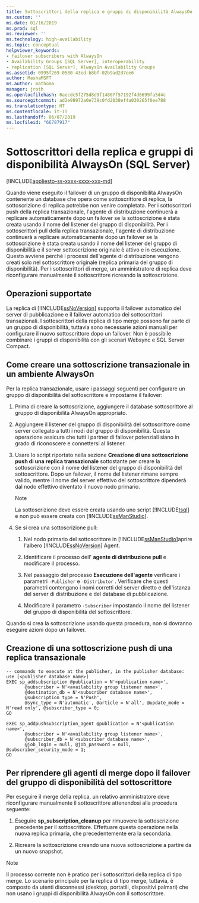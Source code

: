 ```yaml
---
title: Sottoscrittori della replica e gruppi di disponibilità AlwaysOn (SQL Server) | Microsoft Docs
ms.custom: ''
ms.date: 01/16/2019
ms.prod: sql
ms.reviewer: ''
ms.technology: high-availability
ms.topic: conceptual
helpviewer_keywords:
- failover subscribers with AlwaysOn
- Availability Groups [SQL Server], interoperability
- replication [SQL Server], AlwaysOn Availability Groups
ms.assetid: 0995f269-0580-43ed-b8bf-02b9ad2d7ee6
author: MashaMSFT
ms.author: mathoma
manager: jroth
ms.openlocfilehash: 0aecdc5f275d8d9f14807f57192f4d6699fa5d4c
ms.sourcegitcommit: ad2e98972a0e739c0fd2038ef4a030265f0ee788
ms.translationtype: HT
ms.contentlocale: it-IT
ms.lasthandoff: 06/07/2019
ms.locfileid: "66787917"
---
```

# <a name="replication-subscribers-and-always-on-availability-groups-sql-server"></a>Sottoscrittori della replica e gruppi di disponibilità AlwaysOn (SQL Server)
[!INCLUDE[appliesto-ss-xxxx-xxxx-xxx-md](../../../includes/appliesto-ss-xxxx-xxxx-xxx-md.md)]

  Quando viene eseguito il failover di un gruppo di disponibilità AlwaysOn contenente un database che opera come sottoscrittore di replica, la sottoscrizione di replica potrebbe non venire completata. Per i sottoscrittori push della replica transazionale, l'agente di distribuzione continuerà a replicare automaticamente dopo un failover se la sottoscrizione è stata creata usando il nome del listener del gruppo di disponibilità. Per i sottoscrittori pull della replica transazionale, l'agente di distribuzione continuerà a replicare automaticamente dopo un failover se la sottoscrizione è stata creata usando il nome del listener del gruppo di disponibilità e il server sottoscrizione originale è attivo e in esecuzione. Questo avviene perché i processi dell'agente di distribuzione vengono creati solo nel sottoscrittore originale (replica primaria del gruppo di disponibilità). Per i sottoscrittori di merge, un amministratore di replica deve riconfigurare manualmente il sottoscrittore ricreando la sottoscrizione.  
  
## <a name="what-is-supported"></a>Operazioni supportate  
 La replica di [!INCLUDE[ssNoVersion](../../../includes/ssnoversion-md.md)] supporta il failover automatico del server di pubblicazione e il failover automatico dei sottoscrittori transazionali. I sottoscrittori della replica di tipo merge possono far parte di un gruppo di disponibilità, tuttavia sono necessarie azioni manuali per configurare il nuovo sottoscrittore dopo un failover. Non è possibile combinare i gruppi di disponibilità con gli scenari Websync e SQL Server Compact.  
  
## <a name="how-to-create-transactional-subscription-in-an-always-on-environment"></a>Come creare una sottoscrizione transazionale in un ambiente AlwaysOn  
 Per la replica transazionale, usare i passaggi seguenti per configurare un gruppo di disponibilità del sottoscrittore e impostarne il failover:  
  
1.  Prima di creare la sottoscrizione, aggiungere il database sottoscrittore al gruppo di disponibilità AlwaysOn appropriato.  
  
2.  Aggiungere il listener del gruppo di disponibilità del sottoscrittore come server collegato a tutti i nodi del gruppo di disponibilità. Questa operazione assicura che tutti i partner di failover potenziali siano in grado di riconoscere e connettersi al listener.  
  
3.  Usare lo script riportato nella sezione **Creazione di una sottoscrizione push di una replica transazionale** sottostante per creare la sottoscrizione con il nome del listener del gruppo di disponibilità del sottoscrittore. Dopo un failover, il nome del listener rimane sempre valido, mentre il nome del server effettivo del sottoscrittore dipenderà dal nodo effettivo diventato il nuovo nodo primario.  
  
    > [!NOTE]  
    >  La sottoscrizione deve essere creata usando uno script [!INCLUDE[tsql](../../../includes/tsql-md.md)] e non può essere creata con [!INCLUDE[ssManStudio](../../../includes/ssmanstudio-md.md)].  
  
4.  Se si crea una sottoscrizione pull:  
  
    1.  Nel nodo primario del sottoscrittore in [!INCLUDE[ssManStudio](../../../includes/ssmanstudio-md.md)]aprire l'albero [!INCLUDE[ssNoVersion](../../../includes/ssnoversion-md.md)] Agent.  
  
    2.  Identificare il processo dell' **agente di distribuzione pull** e modificare il processo.  
  
    3.  Nel passaggio del processo **Esecuzione dell'agente** verificare i parametri `-Publisher` e `-Distributor` . Verificare che questi parametri contengano i nomi corretti del server diretto e dell'istanza del server di distribuzione e del database di pubblicazione.  
  
    4.  Modificare il parametro `-Subscriber` impostando il nome del listener del gruppo di disponibilità del sottoscrittore.  
  
 Quando si crea la sottoscrizione usando questa procedura, non si dovranno eseguire azioni dopo un failover.  
  
## <a name="creating-a-transactional-replication-push-subscription"></a>Creazione di una sottoscrizione push di una replica transazionale  
  
```  
-- commands to execute at the publisher, in the publisher database:  
use [<publisher database name>]  
EXEC sp_addsubscription @publication = N'<publication name>',   
       @subscriber = N'<availability group listener name>',   
       @destination_db = N'<subscriber database name>',   
       @subscription_type = N'Push',   
       @sync_type = N'automatic', @article = N'all', @update_mode = N'read only', @subscriber_type = 0;  
GO  
  
EXEC sp_addpushsubscription_agent @publication = N'<publication name>',   
       @subscriber = N'<availability group listener name>',   
       @subscriber_db = N'<subscriber database name>',   
       @job_login = null, @job_password = null, @subscriber_security_mode = 1;  
GO  
```  
  
## <a name="to-resume-the-merge-agents-after-the-availability-group-of-the-subscriber-fails-over"></a>Per riprendere gli agenti di merge dopo il failover del gruppo di disponibilità del sottoscrittore  
 Per eseguire il merge della replica, un relativo amministratore deve riconfigurare manualmente il sottoscrittore attenendosi alla procedura seguente:  
  
1.  Eseguire **sp_subscription_cleanup** per rimuovere la sottoscrizione precedente per il sottoscrittore. Effettuare questa operazione nella nuova replica primaria, che precedentemente era la secondaria.  
  
2.  Ricreare la sottoscrizione creando una nuova sottoscrizione a partire da un nuovo snapshot.  
  
> [!NOTE]  
>  Il processo corrente non è pratico per i sottoscrittori della replica di tipo merge. Lo scenario principale per la replica di tipo merge, tuttavia, è composto da utenti disconnessi (desktop, portatili, dispositivi palmari) che non usano i gruppi di disponibilità AlwaysOn con il sottoscrittore.  
  
  
